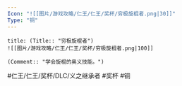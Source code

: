 ```yaml
---
Icon: "![[图片/游戏攻略/仁王/仁王/奖杯/穷极旋棍者.png|30]]"
Type: "铜"
---
```

```ad-common-bronze-trophy
title: (Title:: "穷极旋棍者")
![[图片/游戏攻略/仁王/仁王/奖杯/穷极旋棍者.png|100]]

(Comment:: "学会旋棍的奥义技能。")
```

#仁王/仁王/奖杯/DLC/义之继承者 #奖杯 #铜
